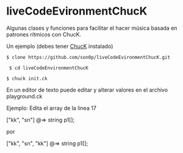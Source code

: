 liveCodeEvironmentChucK
=======================

Algunas clases y funciones para facilitar el hacer música basada en patrones rítmicos con ChucK.

Un ejemplo (debes tener [ChucK](http://chuck.cs.princeton.edu/release/) instalado)

``` $ clone https://github.com/son0p/liveCodeEvironmentChucK.git ```

``` $ cd liveCodeEnvironmentChucK```

``` $ chuck init.ck ```

En un editor de texto puede editar y alterar valores en el archivo playground.ck

Ejemplo: Edita el array de la linea 17

["kk", "sn"] @=> string p1[]; 

por 

["kk", "sn", "kk"] @=> string p1[]; 
